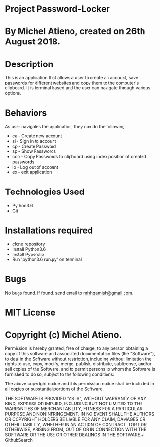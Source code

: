 # Project Password-Locker
# By Michel Atieno, created on 26th August 2018.

# Description

 This is an application that allows a user to create an account, save passwords for different websites and copy them to the computer's clipboard. It is terminal based and the user can navigate through various options.

 # Behaviors

 As user navigates the application, they can do the following:
 <ul>
  <li>ca - Create new account</li>
  <li>si - Sign in to account</li>
  <li>cp - Create Password</li>
  <li>sp - Show Passwords</li>
  <li>cop - Copy Passwords to clipboard using index position of created passwords</li>
  <li>lo - Log out of account</li>
  <li>ex - exit application</li>
 </ul>


# Technologies Used
<ul>
 <li>Python3.6</li>
 <li>Git</li>
</ul>

 


# Installations required
<ul>
  <li>clone repository</li>
  <li>Install Python3.6</li>
  <li>Install Pyperclip</li>
  <li>Run 'python3.6 run.py' on terminal</li>
</ul>
  
  
  
  

# Bugs
No bugs found. If found, send email to mishqamish@gmail.com.

# MIT License
# Copyright (c) Michel Atieno.
Permission is hereby granted, free of charge, to any person obtaining a copy of this software and associated documentation files (the "Software"), to deal in the Software without restriction, including without limitation the rights to use, copy, modify, merge, publish, distribute, sublicense, and/or sell copies of the Software, and to permit persons to whom the Software is furnished to do so, subject to the following conditions:

The above copyright notice and this permission notice shall be included in all copies or substantial portions of the Software.

THE SOFTWARE IS PROVIDED "AS IS", WITHOUT WARRANTY OF ANY KIND, EXPRESS OR IMPLIED, INCLUDING BUT NOT LIMITED TO THE WARRANTIES OF MERCHANTABILITY, FITNESS FOR A PARTICULAR PURPOSE AND NONINFRINGEMENT. IN NO EVENT SHALL THE AUTHORS OR COPYRIGHT HOLDERS BE LIABLE FOR ANY CLAIM, DAMAGES OR OTHER LIABILITY, WHETHER IN AN ACTION OF CONTRACT, TORT OR OTHERWISE, ARISING FROM, OUT OF OR IN CONNECTION WITH THE SOFTWARE OR THE USE OR OTHER DEALINGS IN THE SOFTWARE.# GithubSearch


